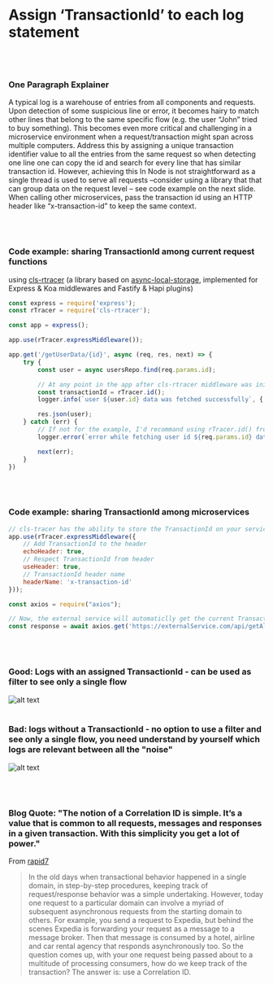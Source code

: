 # Assign ‘TransactionId’ to each log statement

<br/><br/>

### One Paragraph Explainer

A typical log is a warehouse of entries from all components and requests. Upon detection of some suspicious line or error, it becomes hairy to match other lines that belong to the same specific flow (e.g. the user “John” tried to buy something). This becomes even more critical and challenging in a microservice environment when a request/transaction might span across multiple computers. Address this by assigning a unique transaction identifier value to all the entries from the same request so when detecting one line one can copy the id and search for every line that has similar transaction id. However, achieving this In Node is not straightforward as a single thread is used to serve all requests –consider using a library that that can group data on the request level – see code example on the next slide. When calling other microservices, pass the transaction id using an HTTP header like “x-transaction-id” to keep the same context.

<br/><br/>

### Code example: sharing TransactionId among current request functions 
using [cls-rtracer](https://www.npmjs.com/package/cls-rtracer) (a library based on [async-local-storage](https://nodejs.org/api/async_hooks.html#async_hooks_class_asynclocalstorage), implemented for Express & Koa middlewares and Fastify & Hapi plugins)

```javascript
const express = require('express');
const rTracer = require('cls-rtracer');

const app = express();

app.use(rTracer.expressMiddleware());

app.get('/getUserData/{id}', async (req, res, next) => {
    try {
        const user = async usersRepo.find(req.params.id);

        // At any point in the app after cls-rtracer middleware was initialized, even when 'req' object doesn't exist, the TransactionId is reachable
        const transactionId = rTracer.id();
        logger.info(`user ${user.id} data was fetched successfully`, { transactionId });

        res.json(user);
    } catch (err) {
        // If not for the example, I'd recommand using rTracer.id() from inside the logger component, to prevent from using it all over the code
        logger.error(`error while fetching user id ${req.params.id} data`, { transactionId: rTracer.id(), error: err });

        next(err);
    }
})
```
<br/><br/>

### Code example: sharing TransactionId among microservices 

```javascript
// cls-tracer has the ability to store the TransactionId on your service outgoing requests headers, and extract the TransactionId from incoming requests headers, just by overriding the default middleware config
app.use(rTracer.expressMiddleware({
    // Add TransactionId to the header
    echoHeader: true,
    // Respect TransactionId from header
    useHeader: true,
    // TransactionId header name
    headerName: 'x-transaction-id'
}));

const axios = require("axios");

// Now, the external service will automaticlly get the current TransactionId as header
const response = await axios.get('https://externalService.com/api/getAllUsers');
```
<br/><br/>

### Good: Logs with an assigned TransactionId - can be used as filter to see only a single flow
![alt text](https://i.ibb.co/YjJwgbN/logs-with-transaction-id.jpg "Logs with transaction id")
<br/><br/>

### Bad: logs without a TransactionId - no option to use a filter and see only a single flow, you need understand by yourself which logs are relevant between all the "noise"
![alt text](https://i.ibb.co/PFgVNfn/logs-withtout-transaction-id.jpg "Logs with transaction id")

<br/><br/>

### Blog Quote: "The notion of a Correlation ID is simple. It’s a value that is common to all requests, messages and responses in a given transaction. With this simplicity you get a lot of power."

From [rapid7](https://blog.rapid7.com/2016/12/23/the-value-of-correlation-ids/)

> In the old days when transactional behavior happened in a single domain, in step-by-step procedures, keeping track of request/response behavior was a simple undertaking. However, today one request to a particular domain can involve a myriad of subsequent asynchronous requests from the starting domain to others. For example, you send a request to Expedia, but behind the scenes Expedia is forwarding your request as a message to a message broker. Then that message is consumed by a hotel, airline and car rental agency that responds asynchronously too. So the question comes up, with your one request being passed about to a multitude of processing consumers, how do we keep track of the transaction? The answer is: use a Correlation ID.